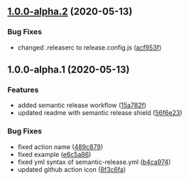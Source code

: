 ## [1.0.0-alpha.2](https://github.com/narrowspark/template-sync-action/compare/v1.0.0-alpha.1...v1.0.0-alpha.2) (2020-05-13)


### Bug Fixes

* changed .releaserc to release.config.js ([acf953f](https://github.com/narrowspark/template-sync-action/commit/acf953f5b2d8f9ea6fbc0c4c17a54198a36c996f))

## 1.0.0-alpha.1 (2020-05-13)


### Features

* added semantic release workflow ([15a782f](https://github.com/narrowspark/template-sync-action/commit/15a782f148dfa76b38dd39a1dafa10d4f7396ba7))
* updated readme with semantic release shield ([56f6e23](https://github.com/narrowspark/template-sync-action/commit/56f6e23039ec2232887d67c3adf183703d6d6b48))


### Bug Fixes

* fixed action name ([489c879](https://github.com/narrowspark/template-sync-action/commit/489c8795bf0fb0093cef1eb180d1630a8ca86cc2))
* fixed example ([e6c5a86](https://github.com/narrowspark/template-sync-action/commit/e6c5a866c5da6c6bf14ceafda87909694ef7cde7))
* fixed yml syntax of semantic-release.yml ([b4ca974](https://github.com/narrowspark/template-sync-action/commit/b4ca974560c4c89c4ae474691b7bab2d34e14a96))
* updated github action icon ([8f3c6fa](https://github.com/narrowspark/template-sync-action/commit/8f3c6fadee077a9c52d24b8732ea1d4ba1299cdf))

